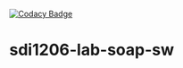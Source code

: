 [![Codacy Badge](https://api.codacy.com/project/badge/Grade/a9fe6428edcb44179fdd7d0dadd60c88)](https://www.codacy.com?utm_source=github.com&amp;utm_medium=referral&amp;utm_content=UO247346/sdi1206-lab-soap-sw&amp;utm_campaign=Badge_Grade)
# sdi1206-lab-soap-sw
